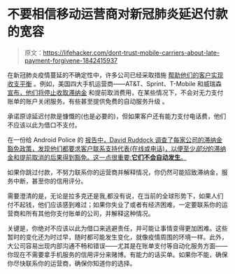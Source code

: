 # 不要相信移动运营商对新冠肺炎延迟付款的宽容

> 原文：<https://lifehacker.com/dont-trust-mobile-carriers-about-late-payment-forgivene-1842415937>

在新冠肺炎疫情蔓延的不确定性中，许多公司已经采取措施 [帮助他们的客户实现收支平衡](https://lifehacker.com/subscribers-can-now-get-two-free-months-of-adobes-creat-1842396082?rev=1584648082511) 。例如，美国四大手机运营商——AT&T、Sprint、T-Mobile 和威瑞森 [宣布，他们将停止收取滞纳金](https://www.fcc.gov/document/chairman-pai-launches-keep-americans-connected-pledge) 和提前取消费用，在某些情况下，不会对无力支付账单的账户关闭服务。有些甚至提供免费的自动服务升级 。



承诺原谅延迟付款是慷慨的(也是必要的)，但如果客户还有能力支付电话费，他们不应该以此为借口不支付。

在一份给 Android Police 的 [报告中，David Ruddock 调查了每家公司的滞纳金豁免政策，发现他们都要求客户联系支持代表(在线或电话)，以便至少*部分*的滞纳金和提前取消的后果得到豁免。这一点很重要:**它们不会自动发生**。](https://www.androidpolice.com/2020/03/19/you-shouldnt-rely-on-carrier-late-fee-forgiveness-during-coronavirus-heres-why/)

如果你跳过付款，不努力联系你的运营商并解释情况，你仍然可能招致滞纳金，服务中断，甚至你的信用评分。

需要澄清的是，无论是拉多克还是我,都没有说，在当前的全球形势下，如果人们付不起钱，他们应该感到难过；如果你失业了或者有经济困难，一定要联系你的运营商和所有其他你支付账单的公司，并解释这种情况。

关键是，你绝对不应该以此为借口来逃避责任，并可能让事情变得更加困难。这些暂时的变化还为时过早，随时都可能发生变化，就像疫情周围的环境一样。此外，大公司容易出现内部沟通不畅和错误——尤其是在账单支付等自动化服务方面——你现在不需要拿手机服务的信用评分来赌博。有能力的话买单。如果你不能，确保你尽快联系你的运营商，确保你知道你的选择。